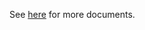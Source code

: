 See [here](https://github.com/kcl-lang/modules/blob/main/.integration/artifacthub/k8s/1.24/docs/README.md) for more documents.
